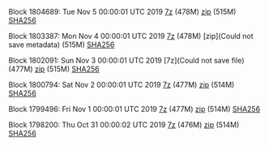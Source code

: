 Block 1804689: Tue Nov  5 00:00:01 UTC 2019 [7z]() (478M) [zip]() (515M) [SHA256]()

Block 1803387: Mon Nov  4 00:00:01 UTC 2019 [7z]() (478M) [zip](Could not save metadata) (515M) [SHA256](https://transfer.sh/9ighd/sha256.txt)

Block 1802091: Sun Nov  3 00:00:01 UTC 2019 [7z](Could not save file) (477M) [zip]() (515M) [SHA256]()

Block 1800794: Sat Nov  2 00:00:01 UTC 2019 [7z]() (477M) [zip]() (514M) [SHA256]()

Block 1799496: Fri Nov  1 00:00:01 UTC 2019 [7z](https://transfer.sh/5A3Uj/bootstrap.dat.20191101.7z) (477M) [zip](https://transfer.sh/NtW91/bootstrap.dat.20191101.zip) (514M) [SHA256](https://transfer.sh/dYyG6/sha256.txt)

Block 1798200: Thu Oct 31 00:00:02 UTC 2019 [7z](https://transfer.sh/24sX8/bootstrap.dat.20191031.7z) (476M) [zip](https://transfer.sh/afqY5/bootstrap.dat.20191031.zip) (514M) [SHA256](https://transfer.sh/lCdqm/sha256.txt)
